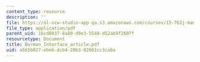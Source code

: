 ```yaml
---
content_type: resource
description: ''
file: https://ol-ocw-studio-app-qa.s3.amazonaws.com/courses/15-763j-manufacturing-system-and-supply-chain-design-spring-2005/a565b027ebe6dcb420b382661cc3ca6a_Burman_Interface_article.pdf
file_type: application/pdf
parent_uid: 16cd8037-8a80-d9e3-5548-d52ab9f2607f
resourcetype: Document
title: Burman_Interface_article.pdf
uid: a565b027-ebe6-dcb4-20b3-82661cc3ca6a
---
```

